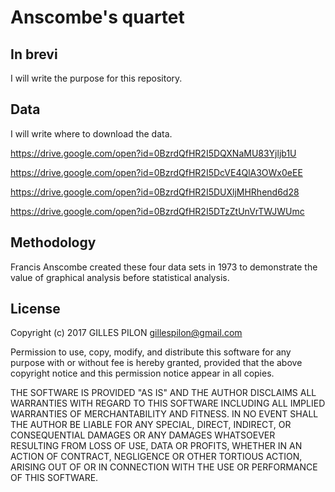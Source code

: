 # Anscombe's quartet

## In brevi

I will write the purpose for this repository.

## Data

I will write where to download the data.

https://drive.google.com/open?id=0BzrdQfHR2I5DQXNaMU83Yjljb1U

https://drive.google.com/open?id=0BzrdQfHR2I5DcVE4QlA3OWx0eEE

https://drive.google.com/open?id=0BzrdQfHR2I5DUXljMHRhend6d28

https://drive.google.com/open?id=0BzrdQfHR2I5DTzZtUnVrTWJWUmc

## Methodology

Francis Anscombe created these four data sets in 1973 to demonstrate the value of graphical analysis before statistical analysis.

## License

Copyright (c) 2017 GILLES PILON <gillespilon@gmail.com>

Permission to use, copy, modify, and distribute this software for any
purpose with or without fee is hereby granted, provided that the above
copyright notice and this permission notice appear in all copies.

THE SOFTWARE IS PROVIDED "AS IS" AND THE AUTHOR DISCLAIMS ALL WARRANTIES
WITH REGARD TO THIS SOFTWARE INCLUDING ALL IMPLIED WARRANTIES OF
MERCHANTABILITY AND FITNESS. IN NO EVENT SHALL THE AUTHOR BE LIABLE FOR
ANY SPECIAL, DIRECT, INDIRECT, OR CONSEQUENTIAL DAMAGES OR ANY DAMAGES
WHATSOEVER RESULTING FROM LOSS OF USE, DATA OR PROFITS, WHETHER IN AN
ACTION OF CONTRACT, NEGLIGENCE OR OTHER TORTIOUS ACTION, ARISING OUT OF
OR IN CONNECTION WITH THE USE OR PERFORMANCE OF THIS SOFTWARE.
